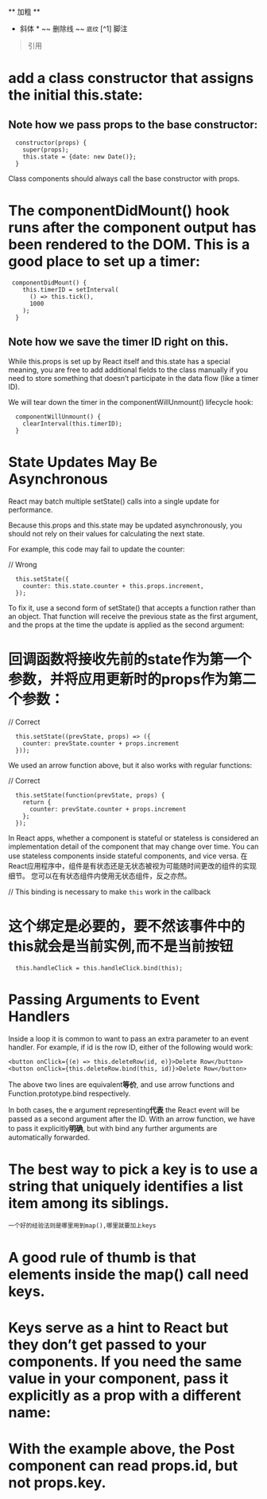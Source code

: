 ** 加粗 **
* 斜体 *
~~ 删除线 ~~
` 底纹 `
[^1] 脚注
> 引用


# add a class constructor that assigns the initial this.state:
## Note how we pass props to the base constructor:
```
  constructor(props) {
    super(props);
    this.state = {date: new Date()};
  }
```
Class components should always call the base constructor with props.

# The componentDidMount() hook runs after the component output has been rendered to the DOM. This is a good place to set up a timer:
```
 componentDidMount() {
    this.timerID = setInterval(
      () => this.tick(),
      1000
    );
  }
```
## Note how we save the timer ID right on this.

While this.props is set up by React itself and this.state has a special meaning, you are free to add additional fields to the class manually if you need to store something that doesn’t participate in the data flow (like a timer ID).

We will tear down the timer in the componentWillUnmount() lifecycle hook:
```
  componentWillUnmount() {
    clearInterval(this.timerID);
  }
```

# State Updates May Be Asynchronous
React may batch multiple setState() calls into a single update for performance.

Because this.props and this.state may be updated asynchronously, you should not rely on their values for calculating the next state.

For example, this code may fail to update the counter:

// Wrong
```
  this.setState({
    counter: this.state.counter + this.props.increment,
  });
```
To fix it, use a second form of setState() that accepts a function rather than an object. That function will receive the previous state as the first argument, and the props at the time the update is applied as the second argument:
# 回调函数将接收先前的state作为第一个参数，并将应用更新时的props作为第二个参数：
// Correct
```
  this.setState((prevState, props) => ({
    counter: prevState.counter + props.increment
  }));
``` 
We used an arrow function above, but it also works with regular functions:

// Correct
```
  this.setState(function(prevState, props) {
    return {
      counter: prevState.counter + props.increment
    };
  });
```

In React apps, whether a component is stateful or stateless is considered an implementation detail of the component that may change over time. You can use stateless components inside stateful components, and vice versa.
在React应用程序中，组件是有状态还是无状态被视为可能随时间更改的组件的实现细节。 您可以在有状态组件内使用无状态组件，反之亦然。

// This binding is necessary to make `this` work in the callback
# 这个绑定是必要的，要不然该事件中的this就会是当前实例,而不是当前按钮
```
  this.handleClick = this.handleClick.bind(this);
```


# Passing Arguments to Event Handlers
Inside a loop it is common to want to pass an extra parameter to an event handler. For example, if id is the row ID, either of the following would work:
```
<button onClick={(e) => this.deleteRow(id, e)}>Delete Row</button>
<button onClick={this.deleteRow.bind(this, id)}>Delete Row</button>
```
The above two lines are equivalent**等价**, and use arrow functions and Function.prototype.bind respectively.

In both cases, the e argument representing**代表** the React event will be passed as a second argument after the ID. With an arrow function, we have to pass it explicitly**明确**, but with bind any further arguments are automatically forwarded.

# The best way to pick a key is to use a **string** that uniquely identifies a list item among its siblings.

`一个好的经验法则是哪里用到map(),哪里就要加上keys`
# A good rule of thumb is that elements inside the map() call need keys.

# Keys serve as a hint to React but they don’t get passed to your components. If you need the same value in your component, pass it explicitly as a prop with a different name:
# With the example above, the Post component can read props.id, but not props.key.
